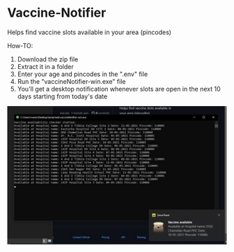 # Vaccine-Notifier
Helps find vaccine slots available in your area (pincodes)

How-TO:

1) Download the zip file  
2) Extract it in a folder  
3) Enter your age and pincodes in the ".env" file  
4) Run the "vaccineNotifier-win.exe" file  
5) You'll get a desktop notification whenever slots are open in the next 10 days starting from today's date

![Screenshot](Screenshot.jpg)
